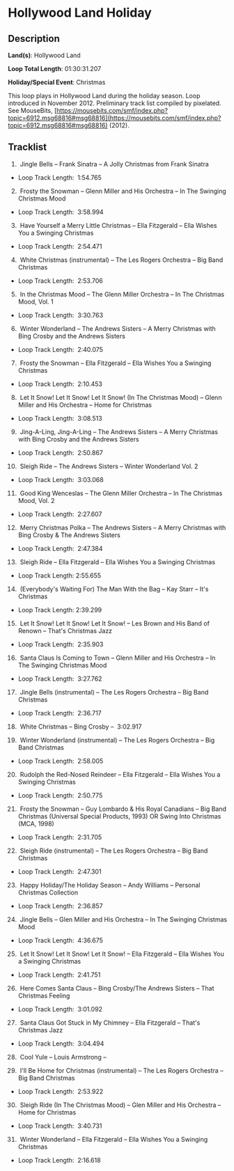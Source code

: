 # Hollywood Land Holiday

## Description

**Land(s)**: Hollywood Land

**Loop Total Length**: 01:30:31.207

**Holiday/Special Event**: Christmas

This loop plays in Hollywood Land during the holiday season. Loop introduced in November 2012. Preliminary track list compiled by pixelated. See MouseBits, [https://mousebits.com/smf/index.php?topic=6912.msg68816#msg68816](https://mousebits.com/smf/index.php?topic=6912.msg68816#msg68816) (2012).

## Tracklist

1.  Jingle Bells – Frank Sinatra – A Jolly Christmas from Frank Sinatra 
- Loop Track Length:  1:54.765

2.  Frosty the Snowman – Glenn Miller and His Orchestra – In The Swinging Christmas Mood 
- Loop Track Length:  3:58.994

3.  Have Yourself a Merry Little Christmas – Ella Fitzgerald – Ella Wishes You a Swinging Christmas 
- Loop Track Length:  2:54.471

4.  White Christmas (instrumental) – The Les Rogers Orchestra – Big Band Christmas 
- Loop Track Length:  2:53.706

5.  In the Christmas Mood – The Glenn Miller Orchestra – In The Christmas Mood, Vol. 1 
- Loop Track Length:  3:30.763

6.  Winter Wonderland – The Andrews Sisters – A Merry Christmas with Bing Crosby and the Andrews Sisters 
- Loop Track Length:  2:40.075

7.  Frosty the Snowman – Ella Fitzgerald – Ella Wishes You a Swinging Christmas 
- Loop Track Length:  2:10.453

8.  Let It Snow! Let It Snow! Let It Snow! (In The Christmas Mood) – Glenn Miller and His Orchestra – Home for Christmas 
- Loop Track Length:  3:08.513

9.  Jing-A-Ling, Jing-A-Ling – The Andrews Sisters – A Merry Christmas with Bing Crosby and the Andrews Sisters 
- Loop Track Length:  2:50.867

10.  Sleigh Ride – The Andrews Sisters – Winter Wonderland Vol. 2 
- Loop Track Length:  3:03.068

11.  Good King Wenceslas – The Glenn Miller Orchestra – In The Christmas Mood, Vol. 2 
- Loop Track Length:  2:27.607

12.  Merry Christmas Polka – The Andrews Sisters – A Merry Christmas with Bing Crosby & The Andrews Sisters 
- Loop Track Length:  2:47.384

13.  Sleigh Ride – Ella Fitzgerald – Ella Wishes You a Swinging Christmas 
- Loop Track Length: 2:55.655

14.  (Everybody's Waiting For) The Man With the Bag – Kay Starr – It's Christmas 
- Loop Track Length: 2:39.299

15.  Let It Snow! Let It Snow! Let It Snow! – Les Brown and His Band of Renown – That's Christmas Jazz 
- Loop Track Length:  2:35.903

16.  Santa Claus Is Coming to Town – Glenn Miller and His Orchestra – In The Swinging Christmas Mood 
- Loop Track Length:  3:27.762

17.  Jingle Bells (instrumental) – The Les Rogers Orchestra – Big Band Christmas 
- Loop Track Length:  2:36.717

18.  White Christmas – Bing Crosby –  3:02.917


19.  Winter Wonderland (instrumental) – The Les Rogers Orchestra – Big Band Christmas 
- Loop Track Length:  2:58.005

20.  Rudolph the Red-Nosed Reindeer – Ella Fitzgerald – Ella Wishes You a Swinging Christmas 
- Loop Track Length:  2:50.775

21.  Frosty the Snowman – Guy Lombardo & His Royal Canadians – Big Band Christmas (Universal Special Products, 1993) OR Swing Into Christmas (MCA, 1998) 
- Loop Track Length:  2:31.705

22.  Sleigh Ride (instrumental) – The Les Rogers Orchestra – Big Band Christmas 
- Loop Track Length:  2:47.301

23.  Happy Holiday/The Holiday Season – Andy Williams – Personal Christmas Collection 
- Loop Track Length:  2:36.857

24.  Jingle Bells – Glen Miller and His Orchestra – In The Swinging Christmas Mood 
- Loop Track Length:  4:36.675

25.  Let It Snow! Let It Snow! Let It Snow! – Ella Fitzgerald – Ella Wishes You a Swinging Christmas 
- Loop Track Length:  2:41.751

26.  Here Comes Santa Claus – Bing Crosby/The Andrews Sisters – That Christmas Feeling 
- Loop Track Length:  3:01.092

27.  Santa Claus Got Stuck in My Chimney – Ella Fitzgerald – That's Christmas Jazz 
- Loop Track Length:  3:04.494

28.  Cool Yule – Louis Armstrong –  


29.  I'll Be Home for Christmas (instrumental) – The Les Rogers Orchestra – Big Band Christmas 
- Loop Track Length:  2:53.922

30.  Sleigh Ride (In The Christmas Mood) – Glen Miller and His Orchestra – Home for Christmas 
- Loop Track Length:  3:40.731

31.  Winter Wonderland – Ella Fitzgerald – Ella Wishes You a Swinging Christmas 
- Loop Track Length:  2:16.618
